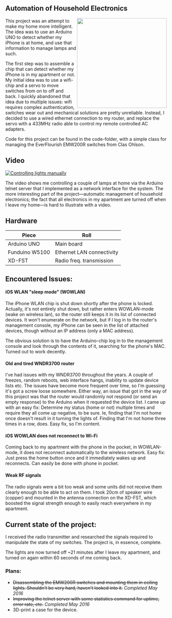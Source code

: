 ## Automation of Household Electronics

<img align="right" alt="" src="https://raw.githubusercontent.com/philiparvidsson/phil-phone-home/master/photos/DSC_9461.jpg" width="280px" height="280px" />

This project was an attempt to make my home more intelligent. The idea was to use an Arduino UNO to detect whether my iPhone is at home, and use that information to manage lamps and such.

The first step was to assemble a chip that can detect whether my iPhone is in my apartment or not. My initial idea was to use a wifi-chip and a servo to move switches from on to off and back. I quickly abandoned that idea due to multiple issues: wifi requires complex authentication, switches wear out and mechanical solutions are pretty unreliable. Instead, I decided to use a wired ethernet connection to my router, and replace the servo with a 433MHz radio able to control my remote controlled AC adapters.

Code for this project can be found in the code-folder, with a simple class for managing the EverFlourish EMW200R switches from Clas Ohlson.

## Video

[![Controlling lights manually](https://img.youtube.com/vi/anmDG1T86Gg/0.jpg)](https://youtu.be/anmDG1T86Gg)

The video shows me controlling a couple of lamps at home via the Arduino telnet server that I implemented as a network interface for the system. The more interesting part of the project—automatic management of household electronics; the fact that all electronics in my apartment are turned off when I leave my home—is hard to illustrate with a video.

## Hardware

| Piece          | Roll                      |
| -------------- | ------------------------- |
| Arduino UNO    | Main board                |
| Funduino W5100 | Ethernet LAN connectivity |
| XD-FST         | Radio freq. transmission  |

## Encountered Issues:

#### iOS WLAN "sleep mode" (WOWLAN)

The iPhone WLAN chip is shut down shortly after the phone is locked. Actually, it's not entirely shut down, but rather enters WOWLAN-mode (wake on wireless lan), so the router still keeps it in its list of connected devices. It won't enumerate on the network, but if I log in to the router's management console, my iPhone can be seen in the list of attached devices, though without an IP address (only a MAC address).

The obvious solution is to have the Arduino-chip log in to the management console and look through the contents of it, searching for the phone's MAC. Turned out to work decently.

#### Old and tired WNDR3700 router

I've had issues with my WNDR3700 throughout the years. A couple of freezes, random reboots, web interface hangs, inability to update device lists etc. The issues have become more frequent over time, so I'm guessing it's got a screw loose somewhere. Either way, an issue that got in the way of this project was that the router would randomly not respond (or send an empty response) to the Arduino when it requested the device list. I came up with an easy fix: Determine my status (home or not) multiple times and require they all come up negative, to be sure. Ie, finding that I'm not home once doesn't result in it turning the lights of. Finding that I'm not home three times in a row, does. Easy fix, so I'm content.

#### iOS WOWLAN does not reconnect to Wi-Fi

Coming back to my apartment with the phone in the pocket, in WOWLAN-mode, it does not reconnect automatically to the wireless network. Easy fix: Just press the home button once and it immediately wakes up and reconnects. Can easily be done with phone in pocket.

#### Weak RF signals

The radio signals were a bit too weak and some units did not receive them clearly enough to be able to act on them. I took 20cm of speaker wire (copper) and mounted in the antenna connection on the XD-FST, which boosted the signal strength enough to easily reach everywhere in my apartment.

## Current state of the project:

I received the radio transmitter and researched the signals required to manipulate the state of my switches. The project is, in essence, complete.

The lights are now turned off ~21 minutes after I leave my apartment, and turned on again within 60 seconds of me coming back.

### Plans:

* ~~Disassembling the EMW200R switches and mounting them in ceiling lights. Shouldn't be very hard, haven't looked into it.~~ 
*Completed May 2016*
* ~~Improving the telnet server with some statistics command for uptime, error rate, etc.~~ *Completed May 2016*
* 3D-print a case for the device.
